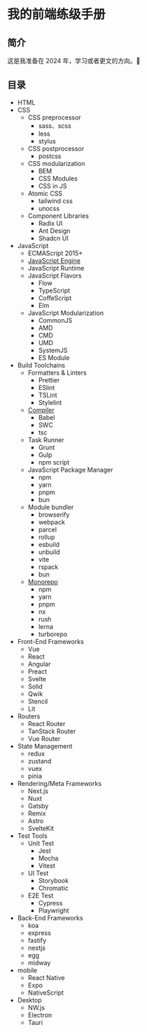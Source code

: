 # 我的前端练级手册

## 简介

这是我准备在 2024 年，学习或者更文的方向。👻

## 目录

- HTML
- CSS
  - CSS preprocessor
    - sass、scss
    - less
    - stylus
  - CSS postprocessor
    - postcss
  - CSS modularization
    - BEM
    - CSS Modules
    - CSS in JS
  - Atomic CSS
    - tailwind css
    - unocss
  - Component Libraries
    - Radix UI
    - Ant Design
    - Shadcn UI
- JavaScript
  - ECMAScript 2015+
  - [JavaScript Engine](https://juejin.cn/spost/7333421776461135881)
  - JavaScript Runtime
  - JavaScript Flavors
    - Flow
    - TypeScript
    - CoffeScript
    - Elm
  - JavaScript Modularization
    - CommonJS
    - AMD
    - CMD
    - UMD
    - SystemJS
    - ES Module
- Build Toolchains
  - Formatters & Linters
    - Prettier
    - ESlint
    - TSLint
    - Stylelint
  - [Compiler](https://juejin.cn/post/7333421776460759049)
    - Babel
    - SWC
    - tsc
  - Task Runner
    - Grunt
    - Gulp
    - npm script
  - JavaScript Package Manager
    - npm
    - yarn
    - pnpm
    - bun
  - Module bundler
    - browserify
    - webpack
    - parcel
    - rollup
    - esbuild
    - unbuild
    - vite
    - rspack
    - bun
  - [Monorepo](https://juejin.cn/post/7333421776460759049)
    - npm
    - yarn
    - pnpm
    - nx
    - rush
    - lerna
    - turborepo
- Front-End Frameworks
  - Vue
  - React
  - Angular
  - Preact
  - Svelte
  - Solid
  - Qwik
  - Stencil
  - Lit
- Routers
  - React Router
  - TanStack Router
  - Vue Router
- State Management
  - redux
  - zustand
  - vuex
  - pinia
- Rendering/Meta Frameworks
  - Next.js
  - Nuxt
  - Gatsby
  - Remix
  - Astro
  - SvelteKit
- Test Tools
  - Unit Test
    - Jest
    - Mocha
    - Vitest
  - UI Test
    - Storybook
    - Chromatic
  - E2E Test
    - Cypress
    - Playwright
- Back-End Frameworks
  - koa
  - express
  - fastify
  - nestjs
  - egg
  - midway
- mobile
  - React Native
  - Expo
  - NativeScript
- Desktop
  - NW.js
  - Electron
  - Tauri

